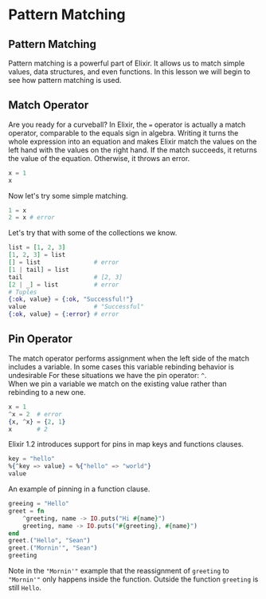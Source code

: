 # Pattern Matching

## Pattern Matching
Pattern matching is a powerful part of Elixir. It allows us to match simple values, data structures, and even functions.
In this lesson we will begin to see how pattern matching is used.

## Match Operator
Are you ready for a curveball? In Elixir, the `=` operator is actually a match operator, comparable to the equals sign in 
algebra. Writing it turns the whole expression into an equation and makes Elixir match the values on the left hand with the
values on the right hand. If the match succeeds, it returns the value of the equation. Otherwise, it throws an error.
```elixir
x = 1
x
```
Now let's try some simple matching.
```elixir
1 = x
2 = x # error
```
Let's try that with some of the collections we know.
```elixir
list = [1, 2, 3]
[1, 2, 3] = list
[] = list               # error
[1 | tail] = list
tail                    # [2, 3]
[2 | _] = list          # error
# Tuples
{:ok, value} = {:ok, "Successful!"}
value                   # "Successful"
{:ok, value} = {:error} # error
```

## Pin Operator
The match operator performs assignment when the left side of the match includes a variable. In some cases this variable
rebinding behavior is undesirable For these situations we have the pin operator: `^`.  
When we pin a variable we match on the existing value rather than rebinding to a new one.
```elixir
x = 1
^x = 2  # error
{x, ^x} = {2, 1}
x       # 2
```
Elixir 1.2 introduces support for pins in map keys and functions clauses.
```elixir
key = "hello"
%{^key => value} = %{"hello" => "world"}
value
```
An example of pinning in a function clause.
```elixir
greeing = "Hello"
greet = fn
    ^greeting, name -> IO.puts("Hi #{name}")
    greeting, name -> IO.puts("#{greeting}, #{name}")
end
greet.("Hello", "Sean")
greet.("Mornin'", "Sean")
greeting
```
Note in the `"Mornin'"` example that the reassignment of `greeting` to `"Mornin'"` only happens inside the function. 
Outside the function `greeting` is still `Hello`.